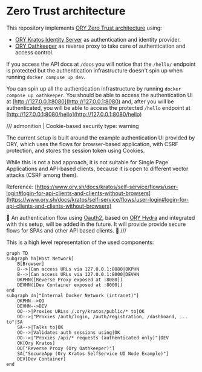 # Zero Trust architecture

This repository implements [ORY Zero Trust architecture](https://www.ory.sh/docs/kratos/guides/zero-trust-iap-proxy-identity-access-proxy)
using:

* [ORY Kratos Identity Server](https://github.com/ory/kratos) as authentication and identity provider.
* [ORY Oathkeeper](https://github.com/ory/oathkeeper) as reverse proxy to take care of authentication and access control.

If you access the API docs at `/docs` you will notice that the `/hello/` endpoint
is protected but the authentication infrastructure doesn't spin up when running
`docker compuse up dev`.

You can spin up all the authentication infrastructure by running `docker compose up oathkeeper`.
You should be able to access the authentication UI at [http://127.0.0.1:8080](http://127.0.0.1:8080) and,
after you will be authenticated, you will be able to access the protected `/hello`
endpoint at [http://127.0.0.1:8080/hello](http://127.0.0.1:8080/hello)

/// admonition | Cookie-based security
    type: warning

The current setup is built around the example authentication UI provided by ORY,
which uses the flows for browser-based application, with CSRF protection, and stores
the session token using Cookies.

While this is not a bad approach, it is not suitable for Single Page Applications
and API-based clients, because it is open to different vector attacks (CSRF among them).

Reference: [https://www.ory.sh/docs/kratos/self-service/flows/user-login#login-for-api-clients-and-clients-without-browsers](https://www.ory.sh/docs/kratos/self-service/flows/user-login#login-for-api-clients-and-clients-without-browsers)

🚧 An authentication flow using [Oauth2](https://oauth.net/2/), based on [ORY Hydra](https://github.com/ory/hydra)
and integrated with this setup, will be added in the future. It will provide provide secure flows for SPAs and other
API based clients. 🚧
///

This is a high level representation of the used components:

```mermaid
graph TD
subgraph hn[Host Network]
    B[Browser]
    B-->|Can access URLs via 127.0.0.1:8080|OKPHN
    B-->|Can access URLs via 127.0.0.1:8000|DEVHN
    OKPHN([Reverse Proxy exposed at :8080])
    DEVHN([Dev Container exposed at :8000])
end
subgraph dn["Internal Docker Network (intranet)"]
    OKPHN-->OO
    DEVHN-->DEV
    OO-->|Proxies URLss /.ory/kratos/public/* to|OK
    OO-->|"Proxies /auth/login, /auth/registration, /dashboard, ... to"|SA
    SA-->|Talks to|OK
    OO-->|Validates auth sessions using|OK
    OO-->|"Proxies /api/* requests (authenticated only)"|DEV
    OK[Ory Kratos]
    OO["Reverse Proxy (Ory Oathkeeper)"]
    SA["SecureApp (Ory Kratos SelfService UI Node Example)"]
    DEV[Dev Container]
end
```